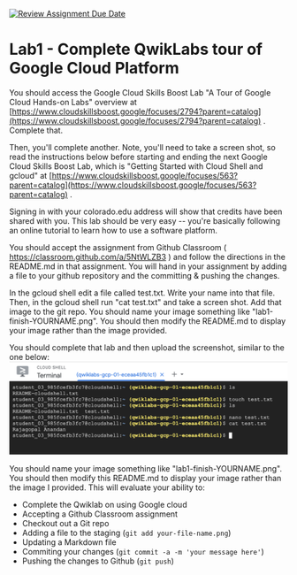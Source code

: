 [![Review Assignment Due Date](https://classroom.github.com/assets/deadline-readme-button-24ddc0f5d75046c5622901739e7c5dd533143b0c8e959d652212380cedb1ea36.svg)](https://classroom.github.com/a/5NtWLZB3)
# Lab1 - Complete QwikLabs tour of Google Cloud Platform

You should access the Google Cloud Skills Boost Lab "A Tour of Google Cloud Hands-on Labs" overview at [https://www.cloudskillsboost.google/focuses/2794?parent=catalog](https://www.cloudskillsboost.google/focuses/2794?parent=catalog) .  Complete that.

Then, you'll complete another.  Note, you'll need to take a screen shot, so read the instructions below before starting and ending the next Google Cloud Skills Boost Lab, which is "Getting Started with Cloud Shell and gcloud" at [https://www.cloudskillsboost.google/focuses/563?parent=catalog](https://www.cloudskillsboost.google/focuses/563?parent=catalog) .   

Signing in with your colorado.edu address will show that credits have been shared with you.  This lab should be very easy -- you're basically following an online tutorial to learn how to use a software platform.

You should accept the assignment from Github Classroom ( https://classroom.github.com/a/5NtWLZB3 ) and follow the directions in the README.md in that assignment. You will hand in your assignment by adding a file to your github repository and the committing & pushing the changes.

In the gcloud shell edit a file called test.txt.  Write your name into that file.  Then, in the gcloud shell run "cat test.txt" and take a screen shot.  Add that image to the git repo.  You should name your image something like "lab1-finish-YOURNAME.png". You should then modify the README.md to display your image rather than the image provided.

You should complete that lab and then upload the screenshot, similar to the one below:
![Screen capture of test output](./lab1-finish-RajagopalAnandan.png)

You should name your image something like
"lab1-finish-YOURNAME.png". You should then modify this README.md to
display your image rather than the image I provided. This will
evaluate your ability to:

* Complete the Qwiklab on using Google cloud
* Accepting a Github Classroom assignment
* Checkout out a Git repo
* Adding a file to the staging (`git add your-file-name.png`)
* Updating a Markdown file
* Commiting your changes (`git commit -a -m 'your message here'`)
* Pushing the changes to Github (`git push`)


